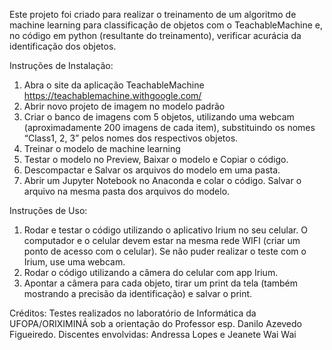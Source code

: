 Este projeto foi criado para realizar o treinamento de um algoritmo de machine learning para classificação de objetos com o TeachableMachine
e, no código em python (resultante do treinamento), verificar acurácia da identificação dos objetos.

Instruções de Instalação: 
1) Abra o site da aplicação TeachableMachine https://teachablemachine.withgoogle.com/
2) Abrir novo projeto de imagem no modelo padrão
4) Criar o banco de imagens com 5 objetos, utilizando uma webcam (aproximadamente 200 imagens de cada
item), substituindo os nomes “Class1, 2, 3” pelos nomes dos respectivos objetos.
5) Treinar o modelo de machine learning
6) Testar o modelo no Preview, Baixar o modelo e Copiar o código.
7) Descompactar e Salvar os arquivos do modelo em uma pasta.
8) Abrir um Jupyter Notebook no Anaconda e colar o código. Salvar o arquivo na mesma pasta dos arquivos do
modelo.

Instruções de Uso: 
1) Rodar e testar o código utilizando o aplicativo Irium no seu celular. O computador e o celular devem estar na
mesma rede WIFI (criar um ponto de acesso com o celular). Se não puder realizar o teste com o Irium, use uma
webcam.
2) Rodar o código utilizando a câmera do celular com app Irium.
3) Apontar a câmera para cada objeto, tirar um print da tela (também mostrando a precisão da identificação) e
salvar o print.

Créditos:
Testes realizados no laboratório de Informática da UFOPA/ORIXIMINÁ sob a orientação do Professor esp. Danilo Azevedo Figueiredo.
Discentes envolvidas: Andressa Lopes e Jeanete Wai Wai

